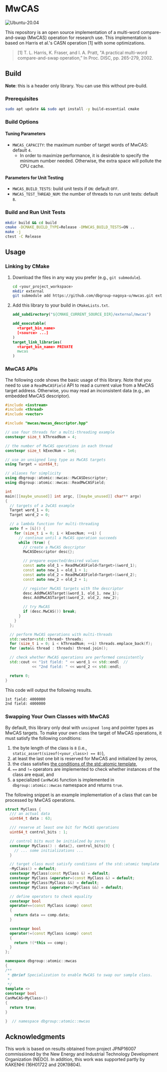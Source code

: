 # MwCAS

![Ubuntu-20.04](https://github.com/dbgroup-nagoya-u/mwcas/workflows/Ubuntu-20.04/badge.svg?branch=main)

This repository is an open source implementation of a multi-word compare-and-swap (MwCAS) operation for research use. This implementation is based on Harris et al.'s CASN operation [1] with some optimizations.

> [1] T. L. Harris, K. Fraser, and I. A. Pratt, "A practical multi-word compare-and-swap operation,” In Proc. DISC, pp. 265-279, 2002.

## Build

**Note**: this is a header only library. You can use this without pre-build.

### Prerequisites

```bash
sudo apt update && sudo apt install -y build-essential cmake
```

### Build Options

#### Tuning Parameters

- `MWCAS_CAPACITY`: the maximum number of target words of MwCAS: default `4`.
    - In order to maximize performance, it is desirable to specify the minimum number needed. Otherwise, the extra space will pollute the CPU cache.

#### Parameters for Unit Testing

- `MWCAS_BUILD_TESTS`: build unit tests if `ON`: default `OFF`.
- `MWCAS_TEST_THREAD_NUM`: the number of threads to run unit tests: default `8`.

### Build and Run Unit Tests

```bash
mkdir build && cd build
cmake -DCMAKE_BUILD_TYPE=Release -DMWCAS_BUILD_TESTS=ON ..
make -j
ctest -C Release
```

## Usage

### Linking by CMake

1. Download the files in any way you prefer (e.g., `git submodule`).

    ```bash
    cd <your_project_workspace>
    mkdir external
    git submodule add https://github.com/dbgroup-nagoya-u/mwcas.git external/mwcas
    ```

1. Add this library to your build in `CMakeLists.txt`.

    ```cmake
    add_subdirectory("${CMAKE_CURRENT_SOURCE_DIR}/external/mwcas")

    add_executable(
      <target_bin_name>
      [<source> ...]
    )
    target_link_libraries(
      <target_bin_name> PRIVATE
      mwcas
    )
    ```

### MwCAS APIs

The following code shows the basic usage of this library. Note that you need to use a `ReadMwCASField` API to read a current value from a MwCAS target address. Otherwise, you may read an inconsistent data (e.g., an embedded MwCAS descriptor).

```cpp
#include <iostream>
#include <thread>
#include <vector>

#include "mwcas/mwcas_descriptor.hpp"

// use four threads for a multi-threading example
constexpr size_t kThreadNum = 4;

// the number of MwCAS operations in each thread
constexpr size_t kExecNum = 1e6;

// use an unsigned long type as MwCAS targets
using Target = uint64_t;

// aliases for simplicity
using dbgroup::atomic::mwcas::MwCASDescriptor;
using dbgroup::atomic::mwcas::ReadMwCASField;

int
main([[maybe_unused]] int argc, [[maybe_unused]] char** argv)
{
  // targets of a 2wCAS example
  Target word_1 = 0;
  Target word_2 = 0;

  // a lambda function for multi-threading
  auto f = [&]() {
    for (size_t i = 0; i < kExecNum; ++i) {
      // continue until a MwCAS operation succeeds
      while (true) {
        // create a MwCAS descriptor
        MwCASDescriptor desc{};

        // prepare expected/desired values
        const auto old_1 = ReadMwCASField<Target>(&word_1);
        const auto new_1 = old_1 + 1;
        const auto old_2 = ReadMwCASField<Target>(&word_2);
        const auto new_2 = old_2 + 1;

        // register MwCAS targets with the descriptor
        desc.AddMwCASTarget(&word_1, old_1, new_1);
        desc.AddMwCASTarget(&word_2, old_2, new_2);

        // try MwCAS
        if (desc.MwCAS()) break;
      }
    }
  };

  // perform MwCAS operations with multi-threads
  std::vector<std::thread> threads;
  for (size_t i = 0; i < kThreadNum; ++i) threads.emplace_back(f);
  for (auto&& thread : threads) thread.join();

  // check whether MwCAS operations are performed consistently
  std::cout << "1st field: " << word_1 << std::endl  //
            << "2nd field: " << word_2 << std::endl;

  return 0;
}
```

This code will output the following results.

```txt
1st field: 4000000
2nd field: 4000000
```

### Swapping Your Own Classes with MwCAS

By default, this library only deal with `unsigned long` and pointer types as MwCAS targets. To make your own class the target of MwCAS operations, it must satisfy the following conditions:

1. the byte length of the class is `8` (i.e., `static_assert(sizeof(<your_class>) == 8)`),
2. at least the last one bit is reserved for MwCAS and initialized by zeros,
3. the class satisfies [the conditions of the std::atomic template](https://en.cppreference.com/w/cpp/atomic/atomic#Primary_template),
4. `==` and `!=` operators are implemented to check whether instances of the class are equal, and
5. a specialized `CanMwCAS` function is implemented in `dbgroup::atomic::mwcas` namespace and returns `true`.

The following snippet is an example implementation of a class that can be processed by MwCAS operations.

```cpp
struct MyClass {
  /// an actual data
  uint64_t data : 63;

  /// reserve at least one bit for MwCAS operations
  uint64_t control_bits : 1;

  // control bits must be initialzed by zeros
  constexpr MyClass() : data{}, control_bits{0} {
    // ... some initializations ...
  }

  // target class must satisfy conditions of the std::atomic template
  ~MyClass() = default;
  constexpr MyClass(const MyClass &) = default;
  constexpr MyClass &operator=(const MyClass &) = default;
  constexpr MyClass(MyClass &&) = default;
  constexpr MyClass &operator=(MyClass &&) = default;

  // define operators to check equality
  constexpr bool
  operator==(const MyClass &comp) const
  {
    return data == comp.data;
  }

  constexpr bool
  operator!=(const MyClass &comp) const
  {
    return !(*this == comp);
  }
};

namespace dbgroup::atomic::mwcas
{
/**
 * @brief Specialization to enable MwCAS to swap our sample class.
 *
 */
template <>
constexpr bool
CanMwCAS<MyClass>()
{
  return true;
}

}  // namespace dbgroup::atomic::mwcas
```

## Acknowledgments

This work is based on results obtained from project JPNP16007 commissioned by the New Energy and Industrial Technology Development Organization (NEDO). In addition, this work was supported partly by KAKENHI (16H01722 and 20K19804).
